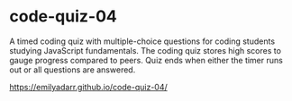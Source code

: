 # code-quiz-04

A timed coding quiz with multiple-choice questions for coding students studying JavaScript fundamentals. The coding quiz stores high scores to gauge progress compared to peers. Quiz ends when either the timer runs out or all questions are answered. 

https://emilyadarr.github.io/code-quiz-04/

